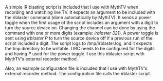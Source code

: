 A simple IR blasting script is included that I use with MythTV when recording and watching live TV.  It expects an argument to be included with the irblaster command (done automatically by MythTV).  It sends a power toggle when the first usage of the script includes an argument with a digit to turn the source device on.  Changing the channel can be done by using the command with one or more digits (example: *irblaster 321*).  A power toggle is sent using *irblaster P* to turn the source device off if a previous run of the script included a digit.  The script logs to /tmp/irblaster.log, and it expects the tmp directory to be writable.  LIRC needs to be configured for the digits and having *P* used for the power toggle.  I use this irblaster script with MythTV's external recorder method.

Also, an example configuration file is included that I use with MythTV's external recorder method.  The configuration file calls the irblaster script. 

